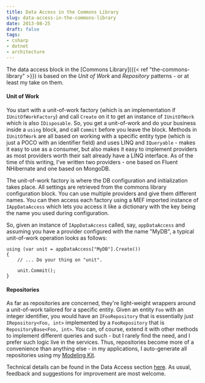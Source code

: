 ```yaml
---
title: Data Access in the Commons Library
slug: data-access-in-the-commons-library
date: 2013-08-25
draft: false
tags:
- csharp
- dotnet
- architecture
---
```

The data access block in the [Commons Library]({{< ref "the-commons-library" >}}) is based on the *Unit of Work* and *Repository* patterns - or at least my take on them.

#### Unit of Work

You start with a unit-of-work factory (which is an implementation if `IUnitOfWorkFactory`) and call `Create` on it to get an instance of `IUnitOfWork` which is also `IDisposable`. So, you get a unit-of-work and do your business inside a `using` block, and call `Commit` before you leave the block. Methods in `IUnitOfWork` are all based on working with a specific entity type (which is just a POCO with an identifier field) and uses LINQ and `IQueryable` - makes it easy to use as a consumer, but also makes it easy to implement providers as most providers worth their salt already have a LINQ interface. As of the time of this writing, I've written two providers - one based on Fluent NHibernate and one based on MongoDB.

The unit-of-work factory is where the DB configuration and initialization takes place. All settings are retrieved from the commons library configuration block. You can use multiple providers and give them different names. You can then access each factory using a MEF imported instance of `IAppDataAccess` which lets you access it like a dictionary with the key being the name you used during configuration.

So, given an instance of `IAppDataAccess` called, say, `appDataAccess` and assuming you have a provider configured with the name "MyDB", a typical unit-of-work operation looks as follows:

	using (var unit = appDataAccess["MyDB"].Create())
	{
		// ... Do your thing on "unit".
	
		unit.Commit();
	}

#### Repositories

As far as repositories are concerned, they're light-weight wrappers around a unit-of-work tailored for a specific entity. Given an entity `Foo` with an integer identifier, you would have an `IFooRepository` that is essentially just `IRepository<Foo, int>` implemented by a `FooRepository` that is `RepositoryBase<Foo, int>`. You can, of course, extend it with other methods to implement different queries and such - but I rarely find the need, and I prefer such logic live in the services. Thus, repositories become more of a convenience than anything else - in my applications, I auto-generate all repositories using my [Modeling Kit](http://aashishkoirala.github.io/modeling/).

Technical details can be found in the Data Access section [here](http://aashishkoirala.github.io/commons/). As usual, feedback and suggestions for improvement are most welcome.